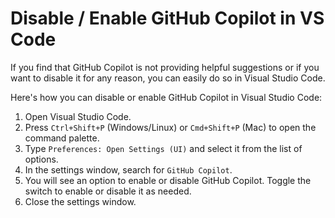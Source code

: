 # Disable / Enable GitHub Copilot in VS Code

If you find that GitHub Copilot is not providing helpful suggestions or if you want to disable it for any reason, you can easily do so in Visual Studio Code.

Here's how you can disable or enable GitHub Copilot in Visual Studio Code:

1. Open Visual Studio Code.
2. Press `Ctrl+Shift+P` (Windows/Linux) or `Cmd+Shift+P` (Mac) to open the command palette.
3. Type `Preferences: Open Settings (UI)` and select it from the list of options.
4. In the settings window, search for `GitHub Copilot`.
5. You will see an option to enable or disable GitHub Copilot. Toggle the switch to enable or disable it as needed.
6. Close the settings window.

#
